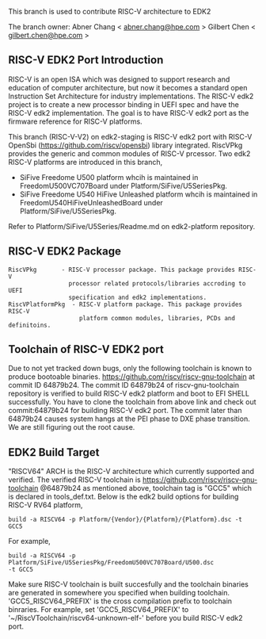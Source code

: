 This branch is used to contribute RISC-V architecture to EDK2

The branch owner:
Abner Chang < abner.chang@hpe.com >
Gilbert Chen < gilbert.chen@hpe.com >

## RISC-V EDK2 Port Introduction
RISC-V is an open ISA which was designed to support research and education of
computer architecture, but now it becomes a standard open Instruction Set
Architecture for industry implementations. The RISC-V edk2 project is to create
a new processor binding in UEFI spec and have the RISC-V edk2 implementation.
The goal is to have RISC-V edk2 port as the firmware reference for RISC-V
platforms.

This branch (RISC-V-V2) on edk2-staging is RISC-V edk2 port with RISC-V
OpenSbi (https://github.com/riscv/opensbi) library integrated.
RiscVPkg provides the generic and common modules of RISC-V prcessor.
Two edk2 RISC-V platforms are introduced in this branch,
- SiFive Freedome U500 platform whcih is maintained in FreedomU500VC707Board
under Platform/SiFive/U5SeriesPkg.
- SiFive Freedome U540 HiFive Unleashed platform whcih is maintained in
FreedomU540HiFiveUnleashedBoard under Platform/SiFive/U5SeriesPkg.

Refer to Platform/SiFive/U5Series/Readme.md on edk2-platform repository.

## RISC-V EDK2 Package
```
RiscVPkg       - RISC-V processor package. This package provides RISC-V
                 processor related protocols/libraries accroding to UEFI
                 specification and edk2 implementations.
RiscVPlatformPkg  - RISC-V platform package. This package provides RISC-V
                    platform common modules, libraries, PCDs and definitoins.
```
## Toolchain of RISC-V EDK2 port
Due to not yet tracked down bugs, only the following toolchain is known to
produce bootoable binaries.
https://github.com/riscv/riscv-gnu-toolchain at commit ID 64879b24.
The commit ID 64879b24 of riscv-gnu-toolchain repository is verified to build
RISC-V edk2 platform and boot to EFI SHELL successfully.
You have to clone the toolchain from above link and check out commit:64879b24
for building RISC-V edk2 port.
The commit later than 64879b24 causes system hangs at the PEI phase to DXE phase
transition. We are still figuring out the root cause.

## EDK2 Build Target
"RISCV64" ARCH is the RISC-V architecture which currently supported and verified.
The verified RISC-V toolchain is https://github.com/riscv/riscv-gnu-toolchain
@64879b24 as mentioned above, toolchain tag is "GCC5" which is declared in
tools_def.txt.
Below is the edk2 build options for building RISC-V RV64 platform,
```
build -a RISCV64 -p Platform/{Vendor}/{Platform}/{Platform}.dsc -t GCC5
```
For example,
```
build -a RISCV64 -p Platform/SiFive/U5SeriesPkg/FreedomU500VC707Board/U500.dsc
-t GCC5
```

Make sure RISC-V toolchain is built succesfully and the toolchain binaries are
generated in somewhere you specified when building toolchain.
'GCC5_RISCV64_PREFIX' is the cross compilation prefix to toolchain binraries.
For example, set 'GCC5_RISCV64_PREFIX' to '~/RiscVToolchain/riscv64-unknown-elf-'
before you build RISC-V edk2 port.
